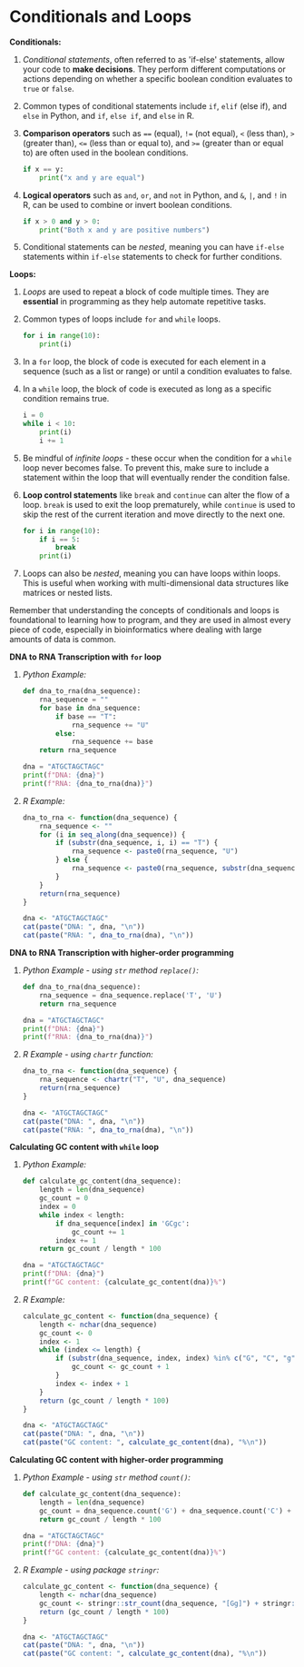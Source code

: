 # Conditionals and Loops

**Conditionals:**

1. *Conditional statements*, often referred to as 'if-else' statements, allow your code to **make decisions**. They perform different computations or actions depending on whether a specific boolean condition evaluates to `true` or `false`.

2. Common types of conditional statements include `if`, `elif` (else if), and `else` in Python, and `if`, `else if`, and `else` in R.

3. **Comparison operators** such as `==` (equal), `!=` (not equal), `<` (less than), `>` (greater than), `<=` (less than or equal to), and `>=` (greater than or equal to) are often used in the boolean conditions.

    ```python
    if x == y:
        print("x and y are equal")
    ```

4. **Logical operators** such as `and`, `or`, and `not` in Python, and `&`, `|`, and `!` in R, can be used to combine or invert boolean conditions.

    ```python
    if x > 0 and y > 0:
        print("Both x and y are positive numbers")
    ```

5. Conditional statements can be *nested*, meaning you can have `if-else` statements within `if-else` statements to check for further conditions.

**Loops:**

1. *Loops* are used to repeat a block of code multiple times. They are **essential** in programming as they help automate repetitive tasks.

2. Common types of loops include `for` and `while` loops. 

    ```python
    for i in range(10):
        print(i)
    ```

3. In a `for` loop, the block of code is executed for each element in a sequence (such as a list or range) or until a condition evaluates to false.

4. In a `while` loop, the block of code is executed as long as a specific condition remains true.

    ```python
    i = 0
    while i < 10:
        print(i)
        i += 1
    ```

5. Be mindful of *infinite loops* - these occur when the condition for a `while` loop never becomes false. To prevent this, make sure to include a statement within the loop that will eventually render the condition false.

6. **Loop control statements** like `break` and `continue` can alter the flow of a loop. `break` is used to exit the loop prematurely, while `continue` is used to skip the rest of the current iteration and move directly to the next one.

    ```python
    for i in range(10):
        if i == 5:
            break
        print(i)
    ```

7. Loops can also be *nested*, meaning you can have loops within loops. This is useful when working with multi-dimensional data structures like matrices or nested lists.

Remember that understanding the concepts of conditionals and loops is foundational to learning how to program, and they are used in almost every piece of code, especially in bioinformatics where dealing with large amounts of data is common.

**DNA to RNA Transcription with `for` loop**

1. *Python Example:*

    ```python
    def dna_to_rna(dna_sequence):
        rna_sequence = ""
        for base in dna_sequence:
            if base == "T":
                rna_sequence += "U"
            else:
                rna_sequence += base
        return rna_sequence

    dna = "ATGCTAGCTAGC"
    print(f"DNA: {dna}")
    print(f"RNA: {dna_to_rna(dna)}")
    ```

2. *R Example:*

    ```r
    dna_to_rna <- function(dna_sequence) {
        rna_sequence <- ""
        for (i in seq_along(dna_sequence)) {
            if (substr(dna_sequence, i, i) == "T") {
                rna_sequence <- paste0(rna_sequence, "U")
            } else {
                rna_sequence <- paste0(rna_sequence, substr(dna_sequence, i, i))
            }
        }
        return(rna_sequence)
    }

    dna <- "ATGCTAGCTAGC"
    cat(paste("DNA: ", dna, "\n"))
    cat(paste("RNA: ", dna_to_rna(dna), "\n"))
    ```

**DNA to RNA Transcription with higher-order programming**

1. *Python Example - using `str` method `replace()`:*

    ```python
    def dna_to_rna(dna_sequence):
        rna_sequence = dna_sequence.replace('T', 'U')
        return rna_sequence

    dna = "ATGCTAGCTAGC"
    print(f"DNA: {dna}")
    print(f"RNA: {dna_to_rna(dna)}")
    ```

2. *R Example - using `chartr` function:*

    ```r
    dna_to_rna <- function(dna_sequence) {
        rna_sequence <- chartr("T", "U", dna_sequence)
        return(rna_sequence)
    }

    dna <- "ATGCTAGCTAGC"
    cat(paste("DNA: ", dna, "\n"))
    cat(paste("RNA: ", dna_to_rna(dna), "\n"))
    ```

**Calculating GC content with `while` loop**

1. *Python Example:*

    ```python
    def calculate_gc_content(dna_sequence):
        length = len(dna_sequence)
        gc_count = 0
        index = 0
        while index < length:
            if dna_sequence[index] in 'GCgc':
                gc_count += 1
            index += 1
        return gc_count / length * 100

    dna = "ATGCTAGCTAGC"
    print(f"DNA: {dna}")
    print(f"GC content: {calculate_gc_content(dna)}%")
    ```

2. *R Example:*

    ```r
    calculate_gc_content <- function(dna_sequence) {
        length <- nchar(dna_sequence)
        gc_count <- 0
        index <- 1
        while (index <= length) {
            if (substr(dna_sequence, index, index) %in% c("G", "C", "g", "c")) {
                gc_count <- gc_count + 1
            }
            index <- index + 1
        }
        return (gc_count / length * 100)
    }

    dna <- "ATGCTAGCTAGC"
    cat(paste("DNA: ", dna, "\n"))
    cat(paste("GC content: ", calculate_gc_content(dna), "%\n"))
    ```

**Calculating GC content with higher-order programming**

1. *Python Example - using `str` method `count()`:*

    ```python
    def calculate_gc_content(dna_sequence):
        length = len(dna_sequence)
        gc_count = dna_sequence.count('G') + dna_sequence.count('C') + dna_sequence.count('g') + dna_sequence.count('c')
        return gc_count / length * 100

    dna = "ATGCTAGCTAGC"
    print(f"DNA: {dna}")
    print(f"GC content: {calculate_gc_content(dna)}%")
    ```

2. *R Example - using package `stringr`:*

    ```r
    calculate_gc_content <- function(dna_sequence) {
        length <- nchar(dna_sequence)
        gc_count <- stringr::str_count(dna_sequence, "[Gg]") + stringr::str_count(dna_sequence, "[Cc]")
        return (gc_count / length * 100)
    }

    dna <- "ATGCTAGCTAGC"
    cat(paste("DNA: ", dna, "\n"))
    cat(paste("GC content: ", calculate_gc_content(dna), "%\n"))
    ```
